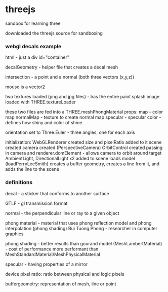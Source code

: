 # threejs

sandbox for learning three

downloaded the threejs source for sandboxing

### webgl decals example

html - just a div id="container"

decalGeometry - helper file that creates a decal mesh 

intersection - a point and a normal (both three vectors (x,y,z))

mouse is a vector2

two textures loaded (png and jpg files) - has the entire paint splash image 
loaded with THREE.textureLoader

these two files are fed into a 
THREE.meshPhongMaterial
props: 
    map - color map 
    normalMap - texture to create normal map 
    specular - specular color - defines how shiny and color of shine

orientation set to Three.Euler - three angles, one for each axis 

initialization:
    WebGLRenderer created
    size and pixelRatio added to it
    scene created 
    camera created (PerspectiveCamera)
    OrbitControl created passing in camera and renderer.domElement - allows camera to orbit around target
    AmbientLight, DirectionalLight x2 added to scene 
    loads model (loadPerryLeeSmith)
    creates a buffer geometry, creates a line from it, and adds the line to the scene

### definitions

decal - a sticker that conforms to another surface 

GTLF - gl transmission format 

normal - the perpendicular line or ray to a given object

phong material - material that uses phong reflection model and phong interpolation  (phong shading)
Bui Tuong Phong - researcher in computer graphics

phong shading - better results than gourand model (MeshLambertMaterial) - cost of performance
more performant than MeshStandardMaterial/MeshPhysicalMaterial

specular - having properties of a mirror

device pixel ratio: ratio between physical and logic pixels

buffergeometry: representation of mesh, ilne or point
